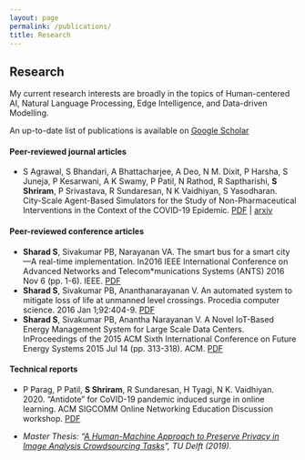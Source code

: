 ```yaml
---
layout: page
permalink: /publications/
title: Research
---
```

## Research
My current research interests are broadly in the topics of Human-centered AI, Natural Language Processing, Edge Intelligence, and Data-driven Modelling.

An up-to-date list of publications is available on [Google Scholar](https://scholar.google.com/citations?user=N4S2OC0AAAAJ&hl=en)

#### Peer-reviewed journal articles
- S Agrawal, S Bhandari, A Bhattacharjee, A Deo, N M. Dixit, P Harsha, S Juneja, P Kesarwani, A K Swamy, P Patil, N Rathod, R Saptharishi, **S Shriram**, P Srivastava, R Sundaresan, N K Vaidhiyan, S Yasodharan. City-Scale Agent-Based Simulators for the Study of Non-Pharmaceutical Interventions in the Context of the COVID-19 Epidemic. [PDF](https://link.springer.com/article/10.1007/s41745-020-00211-3) | [arxiv](https://arxiv.org/abs/2008.04849v1)


#### Peer-reviewed conference articles
- **Sharad S**, Sivakumar PB, Narayanan VA. The smart bus for a smart city—A real-time implementation. In2016 IEEE International Conference on Advanced Networks and Telecom*munications Systems (ANTS) 2016 Nov 6 (pp. 1-6). IEEE. [PDF](https://ieeexplore.ieee.org/abstract/document/7947850)
- **Sharad S**, Sivakumar PB, Ananthanarayanan V. An automated system to mitigate loss of life at unmanned level crossings. Procedia computer science. 2016 Jan 1;92:404-9. [PDF](https://www.sciencedirect.com/science/article/pii/S1877050916316532)
- **Sharad S**, Sivakumar PB, Anantha Narayanan V. A Novel IoT-Based Energy Management System for Large Scale Data Centers. InProceedings of the 2015 ACM Sixth International Conference on Future Energy Systems 2015 Jul 14 (pp. 313-318). ACM. [PDF](https://dl.acm.org/doi/10.1145/2768510.2768520)


#### Technical reports
- P Parag, P Patil, **S Shriram**, R Sundaresan, H Tyagi, N K. Vaidhiyan. 2020. “Antidote” for CoVID-19 pandemic induced surge in online learning. ACM SIGCOMM Online Networking Education Discussion workshop. [PDF](http://gaia.cs.umass.edu/sigcomm_education_workshop_2020/papers/sigcommedu20-final36.pdf)

- *Master Thesis: “[A Human-Machine Approach to Preserve Privacy in Image Analysis Crowdsourcing Tasks](https://repository.tudelft.nl/islandora/object/uuid:30846529-9080-4945-8502-dc962ec00bf3)”, TU Delft (2019).*


